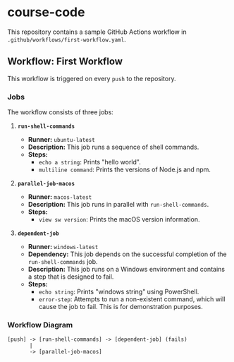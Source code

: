 # course-code

This repository contains a sample GitHub Actions workflow in `.github/workflows/first-workflow.yaml`.

## Workflow: First Workflow

This workflow is triggered on every `push` to the repository.

### Jobs

The workflow consists of three jobs:

1.  **`run-shell-commands`**
    *   **Runner:** `ubuntu-latest`
    *   **Description:** This job runs a sequence of shell commands.
    *   **Steps:**
        *   `echo a string`: Prints "hello world".
        *   `multiline command`: Prints the versions of Node.js and npm.

2.  **`parallel-job-macos`**
    *   **Runner:** `macos-latest`
    *   **Description:** This job runs in parallel with `run-shell-commands`.
    *   **Steps:**
        *   `view sw version`: Prints the macOS version information.

3.  **`dependent-job`**
    *   **Runner:** `windows-latest`
    *   **Dependency:** This job depends on the successful completion of the `run-shell-commands` job.
    *   **Description:** This job runs on a Windows environment and contains a step that is designed to fail.
    *   **Steps:**
        *   `echo string`: Prints "windows string" using PowerShell.
        *   `error-step`: Attempts to run a non-existent command, which will cause the job to fail. This is for demonstration purposes.

### Workflow Diagram

```
[push] -> [run-shell-commands] -> [dependent-job] (fails)
       |
       -> [parallel-job-macos]
```
